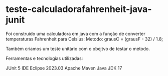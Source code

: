 # teste-calculadorafahrenheit-java-junit

Foi construido uma calculadora em java com a função de converter temperaturas Fahrenheit para Celsius:
Metodo:
grausC = (grausF - 32) / 1.8;

Também criamos um teste unitário com o obejtvo de testar o metodo.

Ferramentas e tecnologias utilizadas:

JUnit 5 IDE Eclipse 2023.03 Apache Maven Java JDK 17
